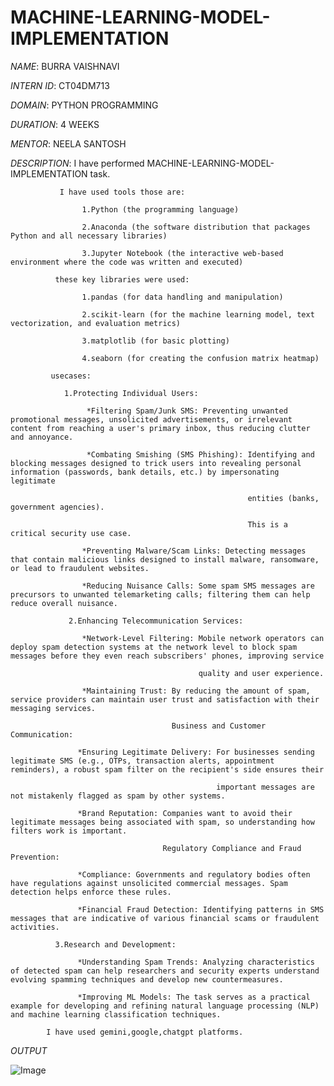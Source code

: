 # MACHINE-LEARNING-MODEL-IMPLEMENTATION

*NAME*: BURRA VAISHNAVI

*INTERN ID*: CT04DM713

*DOMAIN*: PYTHON PROGRAMMING

*DURATION*: 4 WEEKS

*MENTOR*: NEELA SANTOSH

*DESCRIPTION*: I have performed MACHINE-LEARNING-MODEL-IMPLEMENTATION task.

               I have used tools those are:

                    1.Python (the programming language)
                    
                    2.Anaconda (the software distribution that packages Python and all necessary libraries)
                    
                    3.Jupyter Notebook (the interactive web-based environment where the code was written and executed)
                    
              these key libraries were used:

                    1.pandas (for data handling and manipulation)
                    
                    2.scikit-learn (for the machine learning model, text vectorization, and evaluation metrics)
                    
                    3.matplotlib (for basic plotting)
                    
                    4.seaborn (for creating the confusion matrix heatmap)
                    
             usecases:
             
                1.Protecting Individual Users:

                     *Filtering Spam/Junk SMS: Preventing unwanted promotional messages, unsolicited advertisements, or irrelevant content from reaching a user's primary inbox, thus reducing clutter and annoyance.
                   
                     *Combating Smishing (SMS Phishing): Identifying and blocking messages designed to trick users into revealing personal information (passwords, bank details, etc.) by impersonating legitimate 
                     
                                                         entities (banks, government agencies).
                   
                                                         This is a critical security use case.
                   
                    *Preventing Malware/Scam Links: Detecting messages that contain malicious links designed to install malware, ransomware, or lead to fraudulent websites.
                   
                    *Reducing Nuisance Calls: Some spam SMS messages are precursors to unwanted telemarketing calls; filtering them can help reduce overall nuisance.
                  
                 2.Enhancing Telecommunication Services:

                    *Network-Level Filtering: Mobile network operators can deploy spam detection systems at the network level to block spam messages before they even reach subscribers' phones, improving service 
                    
                                              quality and user experience.
                                              
                    *Maintaining Trust: By reducing the amount of spam, service providers can maintain user trust and satisfaction with their messaging services.
                    
                                        Business and Customer Communication:

                   *Ensuring Legitimate Delivery: For businesses sending legitimate SMS (e.g., OTPs, transaction alerts, appointment reminders), a robust spam filter on the recipient's side ensures their 
                   
                                                  important messages are not mistakenly flagged as spam by other systems.
                                                  
                   *Brand Reputation: Companies want to avoid their legitimate messages being associated with spam, so understanding how filters work is important.
                   
                                      Regulatory Compliance and Fraud Prevention:

                   *Compliance: Governments and regulatory bodies often have regulations against unsolicited commercial messages. Spam detection helps enforce these rules.
                   
                   *Financial Fraud Detection: Identifying patterns in SMS messages that are indicative of various financial scams or fraudulent activities.
                   
              3.Research and Development:

                   *Understanding Spam Trends: Analyzing characteristics of detected spam can help researchers and security experts understand evolving spamming techniques and develop new countermeasures.
                   
                   *Improving ML Models: The task serves as a practical example for developing and refining natural language processing (NLP) and machine learning classification techniques.

            I have used gemini,google,chatgpt platforms.

  *OUTPUT*

  ![Image](https://github.com/user-attachments/assets/ae560659-f42f-470d-a4b7-353a4152e10b)
                    
